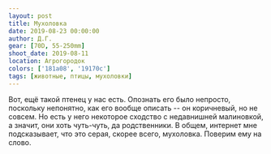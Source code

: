 ```yaml
---
layout: post
title: Мухоловка
date: 2019-08-23 00:00:00
author: Д.Г.
gear: [70D, 55-250mm]
shoot_date: 2019-08-11
location: Агрогородок
colors: ['181a08', '19170c']
tags: [животные, птицы, мухоловки]
---
```

Вот, ещё такой птенец у нас есть. Опознать его было непросто, поскольку непонятно, как его вообще описать -- он коричневый, но не совсем. Но есть у него некоторое сходство с недавнишней малиновкой, а значит, они хоть чуть-чуть, да родственники. В общем, интернет мне подсказывает, что это серая, скорее всего, мухоловка. Поверим ему на слово.
